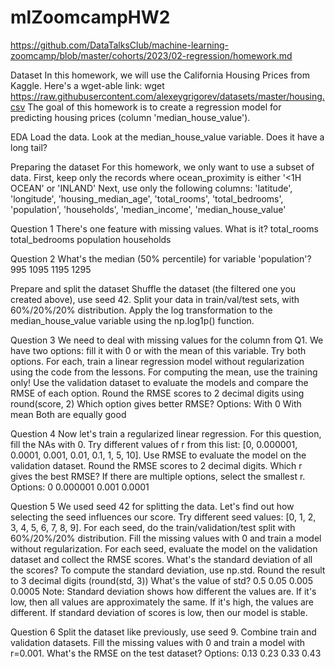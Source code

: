 # mlZoomcampHW2


https://github.com/DataTalksClub/machine-learning-zoomcamp/blob/master/cohorts/2023/02-regression/homework.md


Dataset
In this homework, we will use the California Housing Prices from Kaggle.
Here's a wget-able link:
wget https://raw.githubusercontent.com/alexeygrigorev/datasets/master/housing.csv
The goal of this homework is to create a regression model for predicting housing prices (column 'median_house_value').


EDA
Load the data.
Look at the median_house_value variable. Does it have a long tail?


Preparing the dataset
For this homework, we only want to use a subset of data.
First, keep only the records where ocean_proximity is either '<1H OCEAN' or 'INLAND'
Next, use only the following columns:
'latitude',
'longitude',
'housing_median_age',
'total_rooms',
'total_bedrooms',
'population',
'households',
'median_income',
'median_house_value'


Question 1
There's one feature with missing values. What is it?
total_rooms
total_bedrooms
population
households


Question 2
What's the median (50% percentile) for variable 'population'?
995
1095
1195
1295


Prepare and split the dataset
Shuffle the dataset (the filtered one you created above), use seed 42.
Split your data in train/val/test sets, with 60%/20%/20% distribution.
Apply the log transformation to the median_house_value variable using the np.log1p() function.


Question 3
We need to deal with missing values for the column from Q1.
We have two options: fill it with 0 or with the mean of this variable.
Try both options. For each, train a linear regression model without regularization using the code from the lessons.
For computing the mean, use the training only!
Use the validation dataset to evaluate the models and compare the RMSE of each option.
Round the RMSE scores to 2 decimal digits using round(score, 2)
Which option gives better RMSE?
Options:
With 0
With mean
Both are equally good


Question 4
Now let's train a regularized linear regression.
For this question, fill the NAs with 0.
Try different values of r from this list: [0, 0.000001, 0.0001, 0.001, 0.01, 0.1, 1, 5, 10].
Use RMSE to evaluate the model on the validation dataset.
Round the RMSE scores to 2 decimal digits.
Which r gives the best RMSE?
If there are multiple options, select the smallest r.
Options:
0
0.000001
0.001
0.0001


Question 5
We used seed 42 for splitting the data. Let's find out how selecting the seed influences our score.
Try different seed values: [0, 1, 2, 3, 4, 5, 6, 7, 8, 9].
For each seed, do the train/validation/test split with 60%/20%/20% distribution.
Fill the missing values with 0 and train a model without regularization.
For each seed, evaluate the model on the validation dataset and collect the RMSE scores.
What's the standard deviation of all the scores? To compute the standard deviation, use np.std.
Round the result to 3 decimal digits (round(std, 3))
What's the value of std?
0.5
0.05
0.005
0.0005
Note: Standard deviation shows how different the values are. If it's low, then all values are approximately the same. If it's high, the values are different. 
If standard deviation of scores is low, then our model is stable.


Question 6
Split the dataset like previously, use seed 9.
Combine train and validation datasets.
Fill the missing values with 0 and train a model with r=0.001.
What's the RMSE on the test dataset?
Options:
0.13
0.23
0.33
0.43

